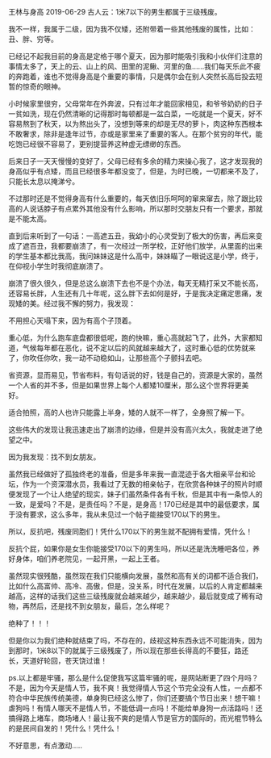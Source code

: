 王林与身高
2019-06-29
古人云：1米7以下的男生都属于三级残废。

我不一样，我属于二级，因为我不仅矮，还附带着一些其他残废的属性，比如：丑、胖、穷等。

已经记不起我目前的身高是定格于哪个夏天，因为那时能吸引我和小伙伴们注意的事情太多了，天上的云、山上的风、田里的泥鳅、河里的鱼......我们每天乐此不疲的奔跑着，谁也不觉得身高是个重要的事情，只是偶尔会在别人突然长高后投去短暂的惊奇的眼神。

小时候家里很穷，父母常年在外奔波，只有过年才能回家相见，和爷爷奶奶的日子一贫如洗，现在仍然清晰的记得那时每顿都是一盆白菜，一吃就是一个夏天，好不容易熬到了秋天，以为熬出头了，没想到等来的却是无尽的萝卜，肉这种东西根本不敢奢求，除非是逢年过节，亦或是家里来了重要的客人。在那个贫穷的年代，能吃饱已经很不容易了，更别提营养这种虚无缥缈的东西。

后来日子一天天慢慢的变好了，父母已经有多余的精力来操心我了，这才发现我的身高似乎有点矮，而且已经很多年都没变了，但是，为时已晚，一切都来不及了，只能长太息以掩涕兮。

不过那时还是不觉得身高有什么重要的，每天依旧乐呵呵的窜来窜去，除了跟比较高的人说话脖子有点累外其他没有什么影响，所以那时交朋友只有一个要求，那就是不能太高。

直到后来听到了一句话：一高遮五丑，我幼小的心灵受到了极大的伤害，再后来变成了遮百丑，我都要崩溃了，有一次经过一所学校，正好他们放学，从里面的出来的学生基本都比我高，我问妹妹这是什么高中，妹妹瞄了一眼说这是小学，终于，在仰视小学生时我彻底崩溃了。

崩溃了很久很久，但是总这么崩溃下去也不是个办法，每天无精打采又不能长高，还容易长胖，人生还有几十年呢，这么胖下去如何是好，于是我决定痛定思痛，发现矮的美。经过我不懈的努力，我发现：

不用担心天塌下来，因为有高个子顶着。

重心低，为什么跑车底盘都很低呢，跑的快嘛，重心高就起飞了，此外，大家都知道，气候每年都在恶化，说不定以后的风就越来越大了，这时重心低的优势就来了，你吹任你吹，我一动不动稳如山，让那些高个子颤抖去吧。

省资源，显而易见，节省布料，有句话说的好，钱是自己的，资源是大家的，虽然一个人省的并不多，但是如果世界上每个人都矮10厘米，那么这个世界将更美好。

适合拍照，高的人也许只能露上半身，矮的人就不一样了，全身照了解一下。

这些伟大的发现让我迅速走出了崩溃的边缘，但是并没有高兴太久，我就走进了绝望之中。

因为我发现：找不到女朋友。

虽然我已经做好了孤独终老的准备，但是多年来我一直混迹于各大相亲平台和论坛，作为一个资深潜水员，我看过了无数的相亲帖子，在欣赏各种妹子的照片时顺便发现了一个让人绝望的现实，妹子们虽然条件各有千秋，但是其中有一条惊人的一致，是爱吗？不是，是责任吗？不是，是身高！170已经是其中的最低要求，属于没有要求，这么多年，我从未见过一个帖子能接受170以下的男生。

所以，反抗吧，残废同胞们！凭什么170以下的男生就不配拥有爱情，凭什么！

反抗个屁，如果你是女生你能接受170以下的男生吗，所以还是洗洗睡吧各位，养好身体，咱们养老院见，一起开黑，一起上王者。

虽然现实很残酷，虽然现在我们只能横向发展，虽然和高有关的词都不适合我们，比如什么高富帅、高冷、高傲，但是，没关系，时代在发展，以后的人肯定都越来越高，这样的话我们这些三级残废就会越来越少，越来越少，最后就变成了稀有动物，再然后，还是找不到女朋友，最后，怎么样呢？

绝种了！！！

但是你以为我们绝种就结束了吗，不存在的，歧视这种东西永远不可能消失，因为到那时，1米8以下的就属于三级残废了，所以现在那些长得高的不要狂，路还长，天道好轮回，苍天饶过谁！

ps.以上都是牢骚，那么是什么促使我写这篇牢骚的呢，是网站断更了四个月吗？不是，因为今天是情人节，我不爽！我觉得情人节这个节完全没有人性，一点都不符合中华民族传统美德，单身狗已经这么惨了，你们还要搞个节日出来！想干嘛！虐狗吗！有情人哪天不是情人节，不能低调一点吗！不能给单身狗一点活路吗！还搞得路上堵车，商场堵人！最让我不爽的是情人节是官方的国际的，而光棍节特么的是民间自发的！凭什么！凭什么！

不好意思，有点激动.....

